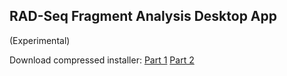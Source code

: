<h2> RAD-Seq Fragment Analysis Desktop App</h2>
(Experimental)

Download compressed installer: 
[Part 1](https://github.com/kylec43/rad-sequence-desktop-app/raw/master/rad-seq%20Setup%201.0.0.7z.001)
[Part 2](https://github.com/kylec43/rad-sequence-desktop-app/raw/master/rad-seq%20Setup%201.0.0.7z.001)
